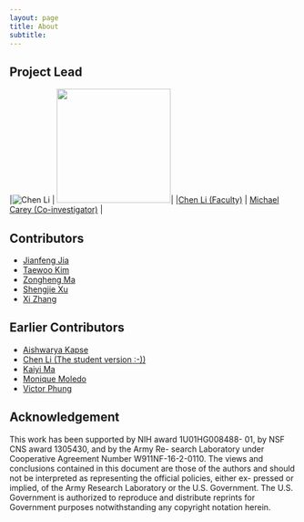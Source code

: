 ```yaml
---
layout: page
title: About
subtitle:  
---
```


## Project Lead

|![Chen Li][avatar-chen] | <img src="https://www.ics.uci.edu/~mjcarey/images/carey4.jpg" width="200" height="200" />|
|[Chen Li (Faculty)][link-chen] | [Michael Carey (Co-investigator)][link-mike] |

## Contributors
* [Jianfeng Jia](https://github.com/JavierJia)
* [Taewoo Kim](https://github.com/waans11)
* [Zongheng Ma](https://github.com/zonghengma)
* [Shengjie Xu](https://github.com/HotLemonJuice)
* [Xi Zhang](https://github.com/xizzzz)

## Earlier Contributors
* [Aishwarya Kapse](https://github.com/aishwaryakapse)
* [Chen Li (The student version :-))](https://github.com/JeremyLi28)
* [Kaiyi Ma](https://github.com/kaiyim)
* [Monique Moledo](https://github.com/MoniMoledo)
* [Victor Phung](https://github.com/starmon00)


## Acknowledgement
This work has been supported by NIH award 1U01HG008488- 01, by NSF CNS award 1305430, and by the Army Re- search Laboratory under Cooperative Agreement Number W911NF-16-2-0110. The views and conclusions contained
in this document are those of the authors and should not be interpreted as representing the official policies, either ex- pressed or implied, of the Army Research Laboratory or the U.S. Government. The U.S. Government is authorized to reproduce and distribute reprints for Government purposes notwithstanding any copyright notation herein.

[avatar-chen]: https://docs.google.com/drawings/d/1PIQwRDWhX66nWYO1hAGn7DA3T5KnARz5S-FKeiJzHvs/pub?w=200&h=200
[link-chen]: https://github.com/chenlica
[link-mike]: https://www.ics.uci.edu/~mjcarey/
